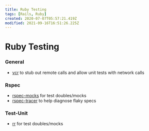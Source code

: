 ```yaml
---
title: Ruby Testing
tags: [Rails, Ruby]
created: 2020-07-07T05:57:21.419Z
modified: 2021-09-16T16:51:26.225Z
---
```


# Ruby Testing

### General

- [vcr](https://github.com/vcr/vcr) to stub out remote calls and allow unit tests with network calls

### Rspec

- [rspec-mocks](https://github.com/rspec/rspec-mocks) for test doubles/mocks
- [rspec-tracer](https://github.com/avmnu-sng/rspec-tracer) to help diagnose flaky specs

### Test-Unit

- [rr](https://github.com/rr/rr) for test doubles/mocks

